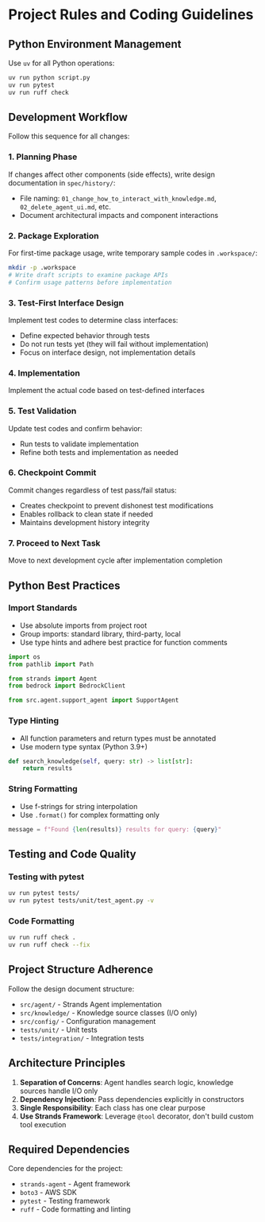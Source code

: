 # Project Rules and Coding Guidelines

## Python Environment Management

Use `uv` for all Python operations:
```bash
uv run python script.py
uv run pytest
uv run ruff check
```

## Development Workflow

Follow this sequence for all changes:

### 1. Planning Phase
If changes affect other components (side effects), write design documentation in `spec/history/`:
- File naming: `01_change_how_to_interact_with_knowledge.md`, `02_delete_agent_ui.md`, etc.
- Document architectural impacts and component interactions

### 2. Package Exploration
For first-time package usage, write temporary sample codes in `.workspace/`:
```bash
mkdir -p .workspace
# Write draft scripts to examine package APIs
# Confirm usage patterns before implementation
```

### 3. Test-First Interface Design
Implement test codes to determine class interfaces:
- Define expected behavior through tests
- Do not run tests yet (they will fail without implementation)
- Focus on interface design, not implementation details

### 4. Implementation
Implement the actual code based on test-defined interfaces

### 5. Test Validation
Update test codes and confirm behavior:
- Run tests to validate implementation
- Refine both tests and implementation as needed

### 6. Checkpoint Commit
Commit changes regardless of test pass/fail status:
- Creates checkpoint to prevent dishonest test modifications
- Enables rollback to clean state if needed
- Maintains development history integrity

### 7. Proceed to Next Task
Move to next development cycle after implementation completion

## Python Best Practices

### Import Standards
- Use absolute imports from project root
- Group imports: standard library, third-party, local
- Use type hints and adhere best practice for function comments

```python
import os
from pathlib import Path

from strands import Agent
from bedrock import BedrockClient

from src.agent.support_agent import SupportAgent
```

### Type Hinting
- All function parameters and return types must be annotated
- Use modern type syntax (Python 3.9+)

```python
def search_knowledge(self, query: str) -> list[str]:
    return results
```

### String Formatting
- Use f-strings for string interpolation
- Use `.format()` for complex formatting only

```python
message = f"Found {len(results)} results for query: {query}"
```

## Testing and Code Quality

### Testing with pytest
```bash
uv run pytest tests/
uv run pytest tests/unit/test_agent.py -v
```

### Code Formatting
```bash
uv run ruff check .
uv run ruff check --fix
```

## Project Structure Adherence

Follow the design document structure:
- `src/agent/` - Strands Agent implementation
- `src/knowledge/` - Knowledge source classes (I/O only)
- `src/config/` - Configuration management
- `tests/unit/` - Unit tests
- `tests/integration/` - Integration tests

## Architecture Principles

1. **Separation of Concerns**: Agent handles search logic, knowledge sources handle I/O only
2. **Dependency Injection**: Pass dependencies explicitly in constructors
3. **Single Responsibility**: Each class has one clear purpose
4. **Use Strands Framework**: Leverage `@tool` decorator, don't build custom tool execution

## Required Dependencies

Core dependencies for the project:
- `strands-agent` - Agent framework
- `boto3` - AWS SDK
- `pytest` - Testing framework
- `ruff` - Code formatting and linting
